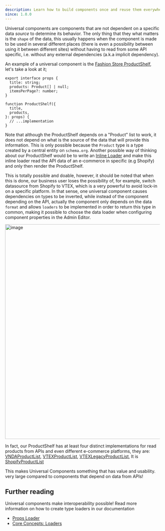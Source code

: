 ```yaml
---
description: Learn how to build components once and reuse them everywhere
since: 1.0.0
---
```


Universal components are components that are not dependent on a specific data
_source_ to determine its behavior. The only thing that they what matters is the
`shape` of the data, this usually happens when the component is made to be used
in several different places (there is even a possibility between using it
between different sites) without having to read from some API specific, i.e.
without any external dependencies (a.k.a implicit dependency).

An example of a universal component is the
[Fashion Store ProductShelf](https://github.com/deco-sites/fashion/blob/main/components/product/ProductShelf.tsx#L15),
let's take a look at it;

```tsx
export interface props {
  title: string;
  products: Product[] | null;
  itemsPerPage?: number;
}

function ProductShelf({
  title,
  products,
}: props) {
  // ...implementation
}
```

Note that although the ProductShelf depends on a "Product" list to work, it does
not depend on what is the source of the data that will provide this information.
This is only possible because the `Product` type is a type created by a central
entity on `schema.org`. Another possible way of thinking about our ProductShelf
would be to write an [Inline Loader](/docs/en/tutorials/data-fetching) and make
this inline loader read the API data of an e-commerce in specific (e.g Shopify)
and only then render the ProductShelf.

This is totally possible and doable, however, it should be noted that when this
is done, our business user loses the possibility of, for example, switch
datasource from Shopify to VTEX, which is a very powerful to avoid lock-in on a
specific platform. In that sense, one universal component causes dependencies on
types to be inverted, while instead of the component depending on the API,
actually the component only depends on the data `format` and allows `loaders` to
be implemented in order to return this type in common, making it possible to
choose the data loader when configuring component properties in the Admin
Editor.

<img width="699" alt="image" src="https://user-images.githubusercontent.com/5839364/230793613-5671c042-99ef-469e-be5c-6503be3b6889.png">

In fact, our ProductShelf has at least four distinct implementations for read
products from APIs and even different e-commerce platforms, they are:
[VNDAProductList](https://github.com/deco-sites/std/blob/c99ccad64e350b4e4775f98232394486e18b4715/functions/vndaProductList.ts#L1),
[VTEXProductList](https://github.com/deco-sites/std/blob/c99ccad64e350b4e4775f98232394486e18b4715/functions/vtexProductList.ts#L1),
[VTEXLegacyProductList](https://github.com/deco-sites/std/blob/c99ccad64e350b4e4775f98232394486e18b4715/functions/vtexLegacyProductList.ts#L1),
It is
[ShopifyProductList](https://github.com/deco-sites/std/blob/c99ccad64e350b4e4775f98232394486e18b4715/functions/shopifyProductList.ts#L1)

This makes Universal Components something that has value and usability. very
large compared to components that depend on data from APIs!

## Further reading

Universal components make interoperability possible! Read more information on
how to create type loaders in our documentation

- [Props Loader](/docs/en/tutorials/props-loader)
- [Core Concepts: Loaders](/docs/en/concepts/loader)
